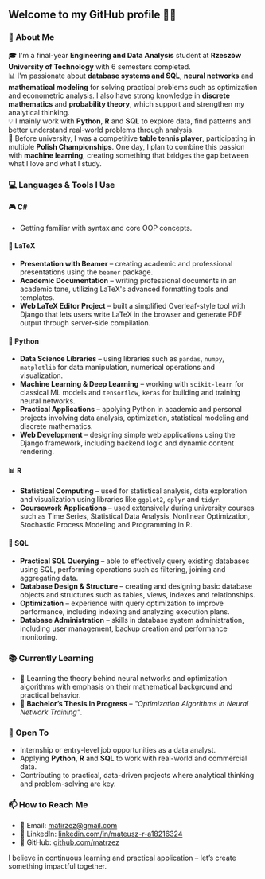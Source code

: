 ## Welcome to my GitHub profile 👨‍💻

### 👋 About Me

🎓 I'm a final-year **Engineering and Data Analysis** student at **Rzeszów University of Technology** with 6 semesters completed.   
📊 I'm passionate about **database systems and SQL**, **neural networks** and **mathematical modeling** for solving practical problems such as optimization and econometric analysis. I also have strong knowledge in **discrete mathematics** and **probability theory**, which support and strengthen my analytical thinking.  
💡 I mainly work with **Python**, **R** and **SQL** to explore data, find patterns and better understand real-world problems through analysis.  
🏓 Before university, I was a competitive **table tennis player**, participating in multiple **Polish Championships**. One day, I plan to combine this passion with **machine learning**, creating something that bridges the gap between what I love and what I study.   


### 💻 Languages & Tools I Use

#### 🎮 C#
- Getting familiar with syntax and core OOP concepts.  
#### 📄 LaTeX
- **Presentation with Beamer** – creating academic and professional presentations using the `beamer` package.  
- **Academic Documentation** – writing professional documents in an academic tone, utilizing LaTeX's advanced formatting tools and templates.  
- **Web LaTeX Editor Project** – built a simplified Overleaf-style tool with Django that lets users write LaTeX in the browser and generate PDF output through server-side compilation.
#### 🐍 Python
- **Data Science Libraries** – using libraries such as `pandas`, `numpy`, `matplotlib` for data manipulation, numerical operations and visualization.   
- **Machine Learning & Deep Learning** – working with `scikit-learn` for classical ML models and `tensorflow`, `keras` for building and training neural networks.   
- **Practical Applications** – applying Python in academic and personal projects involving data analysis, optimization, statistical modeling and discrete mathematics.  
- **Web Development** – designing simple web applications using the Django framework, including backend logic and dynamic content rendering.
#### 📊 R
- **Statistical Computing** – used for statistical analysis, data exploration and visualization using libraries like `ggplot2`, `dplyr` and `tidyr`.    
- **Coursework Applications** – used extensively during university courses such as Time Series, Statistical Data Analysis, Nonlinear Optimization, Stochastic Process Modeling and Programming in R.   
#### 🐘 SQL
- **Practical SQL Querying** – able to effectively query existing databases using SQL, performing operations such as filtering, joining and aggregating data.  
- **Database Design & Structure** – creating and designing basic database objects and structures such as tables, views, indexes and relationships.    
- **Optimization** – experience with query optimization to improve performance, including indexing and analyzing execution plans.   
- **Database Administration** – skills in database system administration, including user management, backup creation and performance monitoring.  


### 📚 Currently Learning

- 🧠 Learning the theory behind neural networks and optimization algorithms with emphasis on their mathematical background and practical behavior.
- 📝 **Bachelor’s Thesis In Progress** – *"Optimization Algorithms in Neural Network Training"*.  


### 🌱 Open To

- Internship or entry-level job opportunities as a data analyst.  
- Applying **Python**, **R** and **SQL** to work with real-world and commercial data.  
- Contributing to practical, data-driven projects where analytical thinking and problem-solving are key.


### 📫 How to Reach Me

- 📧 Email: [matirzez@gmail.com](mailto:matirzez@gmail.com)  
- 💼 LinkedIn: [linkedin.com/in/mateusz-r-a18216324](https://www.linkedin.com/in/mateusz-r-a18216324/)  
- 🐙 GitHub: [github.com/matrzez](https://github.com/matrzez)

I believe in continuous learning and practical application – let’s create something impactful together.  

